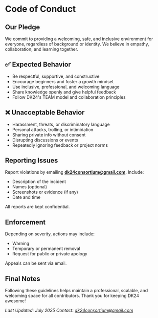 # Code of Conduct

## Our Pledge

We commit to providing a welcoming, safe, and inclusive environment for everyone, regardless of background or identity. We believe in empathy, collaboration, and learning together.

## ✅ Expected Behavior

- Be respectful, supportive, and constructive
- Encourage beginners and foster a growth mindset
- Use inclusive, professional, and welcoming language
- Share knowledge openly and give helpful feedback
- Follow DK24's TEAM model and collaboration principles

## ❌ Unacceptable Behavior

- Harassment, threats, or discriminatory language
- Personal attacks, trolling, or intimidation
- Sharing private info without consent
- Disrupting discussions or events
- Repeatedly ignoring feedback or project norms

## Reporting Issues

Report violations by emailing **[dk24consortium@gmail.com](mailto:dk24consortium@gmail.com)**. Include:

- Description of the incident
- Names (optional)
- Screenshots or evidence (if any)
- Date and time

All reports are kept confidential.

## Enforcement

Depending on severity, actions may include:

- Warning
- Temporary or permanent removal
- Request for public or private apology

Appeals can be sent via email.

## Final Notes

Following these guidelines helps maintain a professional, scalable, and welcoming space for all contributors. Thank you for keeping DK24 awesome!

*Last Updated: July 2025*
*Contact: [dk24consortium@gmail.com](mailto:dk24consortium@gmail.com)*
